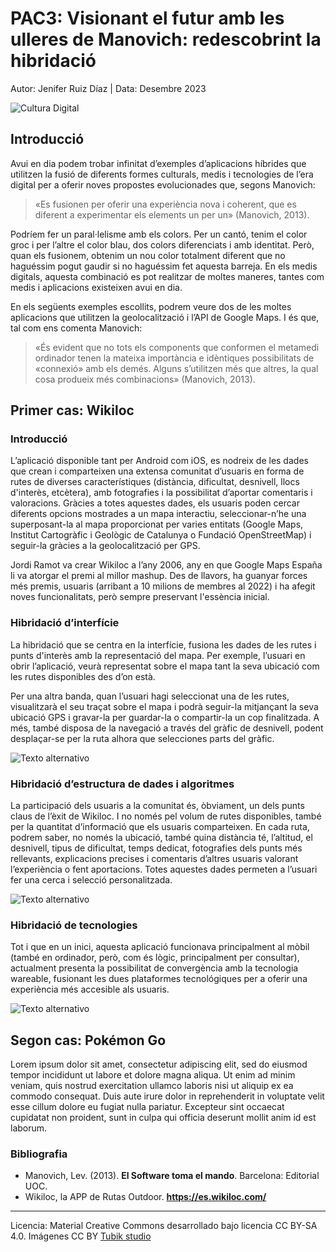 # PAC3: Visionant el futur amb les ulleres de Manovich: redescobrint la hibridació 

Autor: Jenifer Ruiz Díaz | Data: Desembre 2023

![Cultura Digital](https://miro.medium.com/max/1400/0*9PyyNvrO2PcD3KuU.png) 



## Introducció

Avui en dia podem trobar infinitat d’exemples d’aplicacions híbrides que utilitzen la fusió de diferents formes culturals, medis i tecnologies de l’era digital per a oferir noves propostes evolucionades que, segons Manovich: 
> «Es fusionen per oferir una experiència nova i coherent, que es diferent a experimentar els elements un per un» (Manovich, 2013).

Podríem fer un paral·lelisme amb els colors. Per un cantó, tenim el color groc i per l’altre el color blau, dos colors diferenciats i amb identitat. Però, quan els fusionem, obtenim un nou color totalment diferent que no haguéssim pogut gaudir si no haguéssim fet aquesta barreja. En els medis digitals, aquesta combinació es pot realitzar de moltes maneres, tantes com medis i aplicacions existeixen avui en dia.

En els següents exemples escollits, podrem veure dos de les moltes aplicacions que utilitzen la geolocalització i l’API de Google Maps. I és que, tal com ens comenta Manovich:
> «És evident que no tots els components que conformen el metamedi ordinador tenen la mateixa importància e idèntiques possibilitats de «connexió» amb els demés. Alguns s’utilitzen més que altres, la qual cosa produeix més combinacions» (Manovich, 2013).



## Primer cas: Wikiloc

### Introducció

L’aplicació disponible tant per Android com iOS, es nodreix de les dades que crean i comparteixen una extensa comunitat d’usuaris en forma de rutes de diverses característiques (distància, dificultat, desnivell, llocs d'interès, etcètera), amb fotografies i la possibilitat d’aportar comentaris i valoracions. Gràcies a totes aquestes dades, els usuaris poden cercar diferents opcions mostrades a un mapa interactiu, seleccionar-n’he una superposant-la al mapa proporcionat per varies entitats (Google Maps, Institut Cartogràfic i Geològic de Catalunya o Fundació OpenStreetMap) i seguir-la gràcies a la geolocalització per GPS.

Jordi Ramot va crear Wikiloc a l’any 2006, any en que Google Maps España li va atorgar el premi al millor mashup. Des de llavors, ha guanyar forces més premis, usuaris (arribant a 10 milions de membres al 2022) i ha afegit noves funcionalitats, però sempre preservant l'essència inicial.

### Hibridació d’interfície

La hibridació que se centra en la interfície, fusiona les dades de les rutes i punts d'interès amb la representació del mapa. Per exemple, l’usuari en obrir l’aplicació, veurà representat sobre el mapa tant la seva ubicació com les rutes disponibles des d’on està. 

Per una altra banda, quan l’usuari hagi seleccionat una de les rutes, visualitzarà el seu traçat sobre el mapa i podrà seguir-la mitjançant la seva ubicació GPS i gravar-la per guardar-la o compartir-la un cop finalitzada. A més, també disposa de la navegació a través del gràfic de desnivell, podent desplaçar-se per la ruta alhora que selecciones parts del gràfic.

![Texto alternativo](https://i.blogs.es/1c46b9/wikiloc-dest/1200_800.jpeg) 

### Hibridació d’estructura de dades i algoritmes

La participació dels usuaris a la comunitat és, òbviament, un dels punts claus de l’èxit de Wikiloc. I no només pel volum de rutes disponibles, també per la quantitat d’informació que els usuaris comparteixen. En cada ruta, podrem saber, no només la ubicació, també quina distància té, l’altitud, el desnivell, tipus de dificultat, temps dedicat, fotografies dels punts més rellevants, explicacions precises i comentaris d’altres usuaris valorant l’experiència o fent aportacions. Totes aquestes dades permeten a l’usuari fer una cerca i selecció personalitzada. 


![Texto alternativo](https://alpino-tabira.org/wp-content/uploads/2019/03/Wikiloc.png) 

### Hibridació de tecnologies

Tot i que en un inici, aquesta aplicació funcionava principalment al mòbil (també en ordinador, però, com és lògic, principalment per consultar), actualment presenta la possibilitat de convergència amb la tecnologia wareable, fusionant les dues plataformes tecnológiques per a oferir una experiència més accesible als usuaris.

![Texto alternativo](https://sc.wklcdn.com/wikiloc/assets/styles/images/appv2/watches.png) 



## Segon cas: Pokémon Go

Lorem ipsum dolor sit amet, consectetur adipiscing elit, sed do eiusmod tempor incididunt ut labore et dolore magna aliqua. Ut enim ad minim veniam, quis nostrud exercitation ullamco laboris nisi ut aliquip ex ea commodo consequat. Duis aute irure dolor in reprehenderit in voluptate velit esse cillum dolore eu fugiat nulla pariatur. Excepteur sint occaecat cupidatat non proident, sunt in culpa qui officia deserunt mollit anim id est laborum.


### Bibliografia

* Manovich, Lev. (2013). **El Software toma el mando**. Barcelona: Editorial UOC.
* Wikiloc, la APP de Rutas Outdoor. **https://es.wikiloc.com/**


----

Licencia: Material Creative Commons desarrollado bajo licencia CC BY-SA 4.0. Imágenes CC BY [Tubik studio](https://blog.tubikstudio.com/how-to-create-original-flat-illustrations-designers-tips/) 

